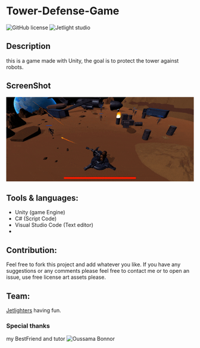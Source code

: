 # Tower-Defense-Game

![GitHub license](https://img.shields.io/github/license/Mohammed-Benotmane/Tower-Defense-Game.svg)
![Jetlight studio](https://img.shields.io/badge/Made%20by-Jetlight%20studio-blue.svg?color=082544)

## Description
this is a game made with Unity, the goal is to protect the tower against robots.

## ScreenShot
<img src="ScreenShot/tower.gif" />

## Tools & languages:
* Unity (game Engine)
* C# (Script Code)
* Visual Studio Code (Text editor)
* 

## Contribution:
Feel free to fork this project and add whatever you like. If you have any suggestions or any comments please feel free to contact me or to open an issue, use free license art assets please.

## Team:
[Jetlighters](https://github.com/JetLightStudio) having fun.

### Special thanks
my BestFriend and tutor ![Oussama Bonnor](https://github.com/oussamabonnor1) 
